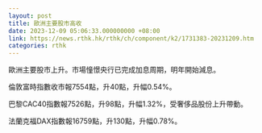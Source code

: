 ```yaml
---
layout: post
title: 歐洲主要股市高收
date: 2023-12-09 05:06:33.000000000 +08:00
link: https://news.rthk.hk/rthk/ch/component/k2/1731383-20231209.htm
categories: rthk
---
```


歐洲主要股市上升。市場憧憬央行已完成加息周期，明年開始減息。

倫敦富時指數收市報7554點，升40點，升幅0.54%。

巴黎CAC40指數報7526點，升98點，升幅1.32%，受奢侈品股份上升帶動。

法蘭克福DAX指數報16759點，升130點，升幅0.78%。
